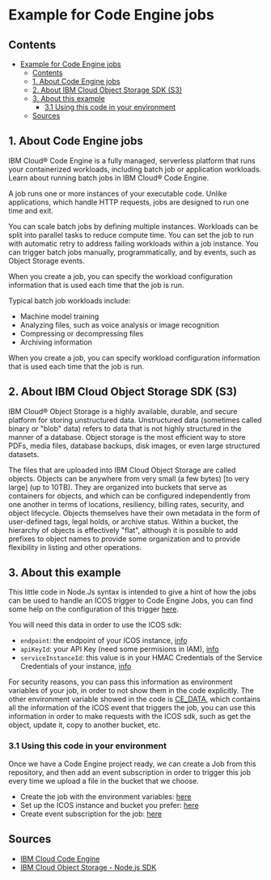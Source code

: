 # Example for Code Engine jobs

## Contents

- [Example for Code Engine jobs](#example-for-code-engine-jobs)
  - [Contents](#contents)
  - [1. About Code Engine jobs](#1-about-code-engine-jobs)
  - [2. About IBM Cloud Object Storage SDK (S3)](#2-about-ibm-cloud-object-storage-sdk-s3)
  - [3. About this example](#3-about-this-example)
    - [3.1 Using this code in your environment](#31-using-this-code-in-your-environment)
  - [Sources](#sources)

## 1. About Code Engine jobs

IBM Cloud® Code Engine is a fully managed, serverless platform that runs your containerized workloads, including batch job or application workloads. Learn about running batch jobs in IBM Cloud® Code Engine.

A job runs one or more instances of your executable code. Unlike applications, which handle HTTP requests, jobs are designed to run one time and exit. 

You can scale batch jobs by defining multiple instances. Workloads can be split into parallel tasks to reduce compute time. You can set the job to run with automatic retry to address failing workloads within a job instance. You can trigger batch jobs manually, programmatically, and by events, such as Object Storage events.

When you create a job, you can specify the workload configuration information that is used each time that the job is run.

Typical batch job workloads include:

- Machine model training
- Analyzing files, such as voice analysis or image recognition
- Compressing or decompressing files
- Archiving information

When you create a job, you can specify workload configuration information that is used each time that the job is run.

## 2. About IBM Cloud Object Storage SDK (S3)

IBM Cloud® Object Storage is a highly available, durable, and secure platform for storing unstructured data. Unstructured data (sometimes called binary or "blob" data) refers to data that is not highly structured in the manner of a database. Object storage is the most efficient way to store PDFs, media files, database backups, disk images, or even large structured datasets.

The files that are uploaded into IBM Cloud Object Storage are called objects. Objects can be anywhere from very small (a few bytes) [to very large] (up to 10TB). They are organized into buckets that serve as containers for objects, and which can be configured independently from one another in terms of locations, resiliency, billing rates, security, and object lifecycle. Objects themselves have their own metadata in the form of user-defined tags, legal holds, or archive status. Within a bucket, the hierarchy of objects is effectively "flat", although it is possible to add prefixes to object names to provide some organization and to provide flexibility in listing and other operations.

## 3. About this example

This little code in Node.Js syntax is intended to give a hint of how the jobs can be used to handle an ICOS trigger to Code Engine Jobs, you can find some help on the configuration of this trigger [here](https://cloud.ibm.com/docs/codeengine?topic=codeengine-eventing-cosevent-producer#obstorage_ev_job).

You will need this data in order to use the ICOS sdk:

- `endpoint`: the endpoint of your ICOS instance, [info](https://cloud.ibm.com/docs/cloud-object-storage?topic=cloud-object-storage-endpoints)
- `apiKeyId`: your API Key (need some permisions in IAM), [info](https://cloud.ibm.com/docs/account?topic=account-userapikey&interface=ui#create_user_key) 
- `serviceInstanceId`: this value is in your HMAC Credentials of the Service Credentials of your instance, [info](https://cloud.ibm.com/docs/cloud-object-storage?topic=cloud-object-storage-service-credentials)

For security reasons, you can pass this information as environment variables of your job, in order to not show them in the code explicitly. The other environment variable showed in the code is [CE_DATA](https://cloud.ibm.com/docs/codeengine?topic=codeengine-eventing-cosevent-producer#subcos-envvar-cedata), which contains all the information of the ICOS event that triggers the job, you can use this information in order to make requests with the ICOS sdk, such as get the object, update it, copy to another bucket, etc.

### 3.1 Using this code in your environment

Once we have a Code Engine project ready, we can create a Job from this repository, and then add an event subscription in order to trigger this job every time we upload a file in the bucket that we choose.

- Create the job with the environment variables: [here](https://cloud.ibm.com/docs/codeengine?topic=codeengine-job-plan)
- Set up the ICOS instance and bucket you prefer: [here](https://cloud.ibm.com/docs/codeengine?topic=codeengine-eventing-cosevent-producer)
- Create event subscription for the job: [here](https://cloud.ibm.com/docs/codeengine?topic=codeengine-eventing-cosevent-producer#obstorage_ev_job)

## Sources

- [IBM Cloud Code Engine](https://cloud.ibm.com/docs/codeengine?topic=codeengine-getting-started)
- [IBM Cloud Object Storage - Node.js SDK](https://ibm.github.io/ibm-cos-sdk-js/)


